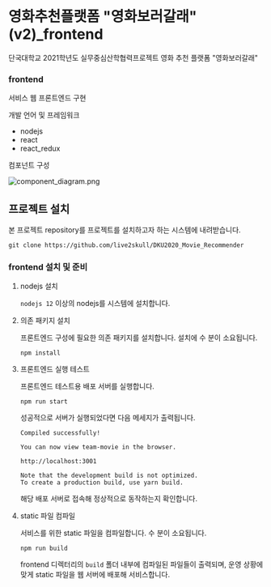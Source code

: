 # 영화추천플랫폼 "영화보러갈래" (v2)_frontend

단국대학교 2021학년도 실무중심산학협력프로젝트 영화 추천 플랫폼 "영화보러갈래"

### frontend

서비스 웹 프론트엔드 구현

개발 언어 및 프레임워크
- nodejs
- react
- react_redux

컴포넌트 구성

![component_diagram.png](/_images/component_diagram.png)


## 프로젝트 설치

본 프로젝트 repository를 프로젝트를 설치하고자 하는 시스템에 내려받습니다.

```
git clone https://github.com/live2skull/DKU2020_Movie_Recommender
```

### frontend 설치 및 준비

1. nodejs 설치

    `nodejs 12` 이상의 nodejs를 시스템에 설치합니다.

2. 의존 패키지 설치

    프론트엔드 구성에 필요한 의존 패키지를 설치합니다. 설치에 수 분이 소요됩니다.

    ```
    npm install
    ```

3. 프론트엔드 실행 테스트

    프론트엔드 테스트용 배포 서버를 실행합니다.

    ```
    npm run start
    ```

    성공적으로 서버가 실행되었다면 다음 메세지가 출력됩니다.

    ```
    Compiled successfully!

    You can now view team-movie in the browser.

    http://localhost:3001

    Note that the development build is not optimized.
    To create a production build, use yarn build.
    ```
    
    해당 배포 서버로 접속해 정상적으로 동작하는지 확인합니다.

4. static 파일 컴파일

    서비스를 위한 static 파일을 컴파일합니다. 수 분이 소요됩니다.
    ```
    npm run build
    ```
    
    frontend 디렉터리의 `build` 폴더 내부에 컴파일된 파일들이 출력되며, 운영 상황에 맞게 static 파일을 웹 서버에 배포해 서비스합니다.